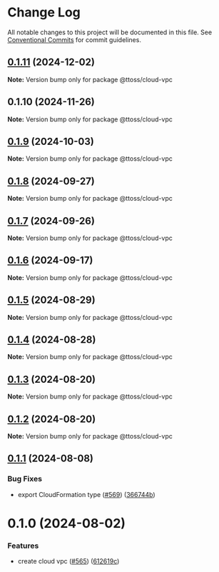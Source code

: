 # Change Log

All notable changes to this project will be documented in this file.
See [Conventional Commits](https://conventionalcommits.org) for commit guidelines.

## [0.1.11](https://github.com/ttoss/ttoss/compare/@ttoss/cloud-vpc@0.1.10...@ttoss/cloud-vpc@0.1.11) (2024-12-02)

**Note:** Version bump only for package @ttoss/cloud-vpc

## 0.1.10 (2024-11-26)

**Note:** Version bump only for package @ttoss/cloud-vpc

## [0.1.9](https://github.com/ttoss/ttoss/compare/@ttoss/cloud-vpc@0.1.8...@ttoss/cloud-vpc@0.1.9) (2024-10-03)

**Note:** Version bump only for package @ttoss/cloud-vpc

## [0.1.8](https://github.com/ttoss/ttoss/compare/@ttoss/cloud-vpc@0.1.7...@ttoss/cloud-vpc@0.1.8) (2024-09-27)

**Note:** Version bump only for package @ttoss/cloud-vpc

## [0.1.7](https://github.com/ttoss/ttoss/compare/@ttoss/cloud-vpc@0.1.6...@ttoss/cloud-vpc@0.1.7) (2024-09-26)

**Note:** Version bump only for package @ttoss/cloud-vpc

## [0.1.6](https://github.com/ttoss/ttoss/compare/@ttoss/cloud-vpc@0.1.5...@ttoss/cloud-vpc@0.1.6) (2024-09-17)

**Note:** Version bump only for package @ttoss/cloud-vpc

## [0.1.5](https://github.com/ttoss/ttoss/compare/@ttoss/cloud-vpc@0.1.4...@ttoss/cloud-vpc@0.1.5) (2024-08-29)

**Note:** Version bump only for package @ttoss/cloud-vpc

## [0.1.4](https://github.com/ttoss/ttoss/compare/@ttoss/cloud-vpc@0.1.3...@ttoss/cloud-vpc@0.1.4) (2024-08-28)

**Note:** Version bump only for package @ttoss/cloud-vpc

## [0.1.3](https://github.com/ttoss/ttoss/compare/@ttoss/cloud-vpc@0.1.2...@ttoss/cloud-vpc@0.1.3) (2024-08-20)

**Note:** Version bump only for package @ttoss/cloud-vpc

## [0.1.2](https://github.com/ttoss/ttoss/compare/@ttoss/cloud-vpc@0.1.1...@ttoss/cloud-vpc@0.1.2) (2024-08-20)

**Note:** Version bump only for package @ttoss/cloud-vpc

## [0.1.1](https://github.com/ttoss/ttoss/compare/@ttoss/cloud-vpc@0.1.0...@ttoss/cloud-vpc@0.1.1) (2024-08-08)

### Bug Fixes

- export CloudFormation type ([#569](https://github.com/ttoss/ttoss/issues/569)) ([366744b](https://github.com/ttoss/ttoss/commit/366744bc70dbf41062421e3e42a3e91c786cbb28))

# 0.1.0 (2024-08-02)

### Features

- create cloud vpc ([#565](https://github.com/ttoss/ttoss/issues/565)) ([612619c](https://github.com/ttoss/ttoss/commit/612619cfd28fdae2e63013c91f919a392d7ffa3a))
